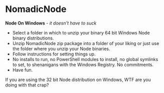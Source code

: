 # NomadicNode

**Node On Windows** *- it doesn't have to suck*

- Select a folder in which to unzip your binary 64 bit Windows Node binary distributions.
- Unzip NomadicNode zip package into a folder of your liking or just use the folder where you unzip your Node binaries.
- Follow instructions for setting things up.
- No installs to run, no PowerShell modules to install, no global symlinks to set, to shenanigans with the Windows Registry. No commitments.
- Have fun.

If you are using the 32 bit Node distribution on Windows, WTF are you doing with that crap?

